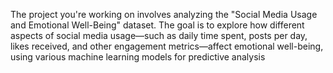 The project you're working on involves analyzing the "Social Media Usage and Emotional Well-Being" dataset. The goal is to explore how different aspects of social media usage—such as daily time spent, posts per day, likes received, and other engagement metrics—affect emotional well-being, using various machine learning models for predictive analysis
